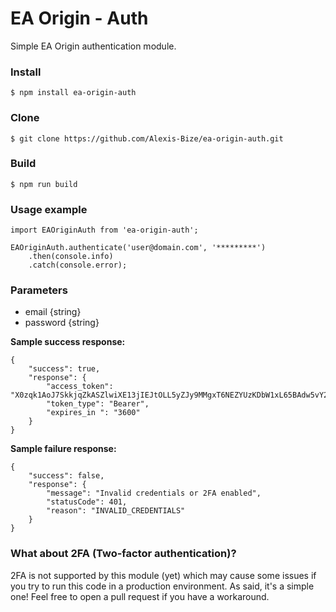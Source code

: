 # EA Origin - Auth

Simple EA Origin authentication module.

### Install
```
$ npm install ea-origin-auth
```

### Clone
```
$ git clone https://github.com/Alexis-Bize/ea-origin-auth.git
```

### Build
```
$ npm run build
```

### Usage example

```
import EAOriginAuth from 'ea-origin-auth';

EAOriginAuth.authenticate('user@domain.com', '*********')
    .then(console.info)
    .catch(console.error);
```

### Parameters

-   email {string}
-   password {string}

**Sample success response:**
```
{
    "success": true,
    "response": {
        "access_token": "X0zqk1AoJ7SkkjqZkASZlwiXE13jIEJtOLL5yZJy9MMgxT6NEZYUzKDbW1xL65BAdw5vY2H5xPgKzTOn88I",
        "token_type": "Bearer",
        "expires_in ": "3600"
    }
}
```

**Sample failure response:**
```
{
    "success": false,
    "response": {
        "message": "Invalid credentials or 2FA enabled",
        "statusCode": 401,
        "reason": "INVALID_CREDENTIALS"
    }
}
```

### What about 2FA (Two-factor authentication)?

2FA is not supported by this module (yet) which may cause some issues if you try to run this code in a production environment. As said, it's a simple one! Feel free to open a pull request if you have a workaround.
